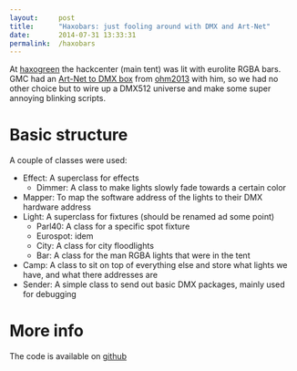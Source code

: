 ```yaml
---
layout: 	post
title:  	"Haxobars: just fooling around with DMX and Art-Net"
date:   	2014-07-31 13:33:31
permalink:	/haxobars
---
```


At [haxogreen][] the hackcenter (main tent) was lit with eurolite RGBA bars. GMC had an [Art-Net to DMX box][artnetbox] from [ohm2013][] with him, so we had no other choice but to wire up a DMX512 universe and make some super annoying blinking scripts.

# Basic structure
A couple of classes were used:

* Effect: A superclass for effects
    * Dimmer: A class to make lights slowly fade towards a certain color
* Mapper: To map the software address of the lights to their DMX hardware address
* Light: A superclass for fixtures (should be renamed ad some point)
    * Parl40: A class for a specific spot fixture
    * Eurospot: idem
    * City: A class for city floodlights
    * Bar: A class for the man RGBA lights that were in the tent
* Camp: A class to sit on top of everything else and store what lights we have, and what there addresses are
* Sender: A simple class to send out basic DMX packages, mainly used for debugging

# More info

The code is available on [github][]

[ohm2013]:        (https://ohm2013.org)
[artnetbox]:      (http://tkkrlab.nl/wiki/OHM_LEDS)
[haxogreen]:      (http://haxogreen.lu)
[github]:         (https://github.com/pietdevaere/haxobars)

